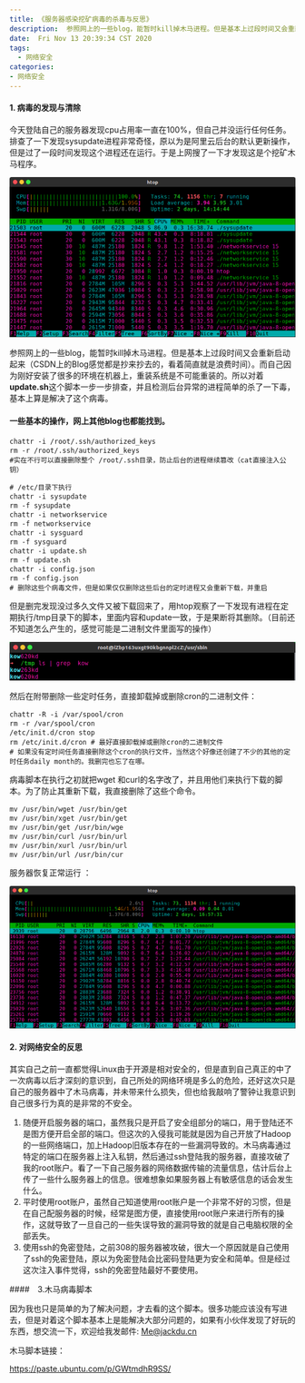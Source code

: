 ```yaml
---
title: 《服务器感染挖矿病毒的杀毒与反思》
description:  参照网上的一些blog，能暂时kill掉木马进程。但是基本上过段时间又会重新启动起来（CSDN上的Blog感觉都是抄来抄去的，看着简直就是浪费时间,还是自己解决更省时间）。加上自己刚好安装了很多的环境在机器上，重装系统是不可能重装的。所以对着update.sh这个脚本一步一步排查，并且检测后台异常的进程简单的杀了一下毒，基本上算是解决了这个病毒。在此记录一下，一是可以给遇到相同问题的人一些参考，二是时刻提醒自己网络安全的重要性。
date:  Fri Nov 13 20:39:34 CST 2020
tags:
  - 网络安全
categories:
- 网络安全
---
```


#### 1. 病毒的发现与清除

​	今天登陆自己的服务器发现cpu占用率一直在100%，但自己并没运行任何任务。排查了一下发现sysupdate进程非常奇怪，原以为是阿里云后台的默认更新操作，但是过了一段时间发现这个进程还在运行。于是上网搜了一下才发现这是个挖矿木马程序。

![1605162082664](./img/1.png)

​	参照网上的一些blog，能暂时kill掉木马进程。但是基本上过段时间又会重新启动起来（CSDN上的Blog感觉都是抄来抄去的，看着简直就是浪费时间）。而自己因为刚好安装了很多的环境在机器上，重装系统是不可能重装的。所以对着 **update.sh**这个脚本一步一步排查，并且检测后台异常的进程简单的杀了一下毒，基本上算是解决了这个病毒。

#### 一些基本的操作，网上其他blog也都能找到。

```shell
chattr -i /root/.ssh/authorized_keys
rm -r /root/.ssh/authorized_keys
#实在不行可以直接删除整个 /root/.ssh目录，防止后台的进程继续篡改（cat直接注入公钥）
```

```shell
# /etc/目录下执行
chattr -i sysupdate
rm -f sysupdate 
chattr -i networkservice
rm -f networkservice
chattr -i sysguard
rm -f sysguard
chattr -i update.sh
rm -f update.sh
chattr -i config.json
rm -f config.json
# 删除这些个病毒文件，但是如果仅仅删除这些后台的定时进程又会重新下载，并重启
```

但是删完发现没过多久文件又被下载回来了，用htop观察了一下发现有进程在定期执行/tmp目录下的脚本，里面内容和update一致，于是果断将其删除。（目前还不知道怎么产生的，感觉可能是二进制文件里面写的操作）

![1605167745369](./img/1605167745369.png)

然后在附带删除一些定时任务，直接卸载掉或删除cron的二进制文件：

```shell
chattr -R -i /var/spool/cron
rm -r /var/spool/cron
/etc/init.d/cron stop
rm /etc/init.d/cron # 最好直接卸载掉或删除cron的二进制文件
# 如果没有定时间任务直接删除这个cron的执行文件，当然这个好像还创建了不少的其他的定时任务daily month的。我删完也忘了在哪。
```

病毒脚本在执行之初就把wget 和curl的名字改了，并且用他们来执行下载的脚本。为了防止其重新下载，我直接删除了这些个命令。

```shell
mv /usr/bin/wget /usr/bin/get
mv /usr/bin/xget /usr/bin/get
mv /usr/bin/get /usr/bin/wge
mv /usr/bin/curl /usr/bin/url
mv /usr/bin/xurl /usr/bin/url
mv /usr/bin/url /usr/bin/cur
```

服务器恢复正常运行	：

![1605171799173](./img/1605171799173.png)

#### 2. 对网络安全的反思

​	其实自己之前一直都觉得Linux由于开源是相对安全的，但是直到自己真正的中了一次病毒以后才深刻的意识到，自己所处的网络环境是多么的危险，还好这次只是自己的服务器中了木马病毒，并未带来什么损失，但也给我敲响了警钟让我意识到自己很多行为真的是非常的不安全。

1.  随便开启服务器的端口，虽然我只是开启了安全组部分的端口，用于登陆还不是图方便开启全部的端口。但这次的入侵我可能就是因为自己开放了Hadoop的一些网络端口，加上Hadoop旧版本存在的一些漏洞导致的。木马病毒通过特定的端口在服务器上注入私钥，然后通过ssh登陆我的服务器，直接攻破了我的root账户。看了一下自己服务器的网络数据传输的流量信息，估计后台上传了一些什么服务器上的信息。很难想象如果服务器上有敏感信息的话会发生什么。
2. 平时使用root账户，虽然自己知道使用root账户是一个非常不好的习惯，但是在自己配服务器的时候，经常是图方便，直接使用root账户来进行所有的操作，这就导致了一旦自己的一些失误导致的漏洞导致的就是自己电脑权限的全部丢失。
3. 使用ssh的免密登陆，之前308的服务器被攻破，很大一个原因就是自己使用了ssh的免密登陆，原以为免密登陆会比密码登陆更为安全和简单。但是经过这次注入事件觉得，ssh的免密登陆最好不要使用。

####　3.木马病毒脚本

​	因为我也只是简单的为了解决问题，才去看的这个脚本。很多功能应该没有写进去，但是对着这个脚本基本上是能解决大部分问题的，如果有小伙伴发现了好玩的东西，想交流一下，欢迎给我发邮件: Me@jackdu.cn

木马脚本链接：

https://paste.ubuntu.com/p/GWtmdhR9SS/